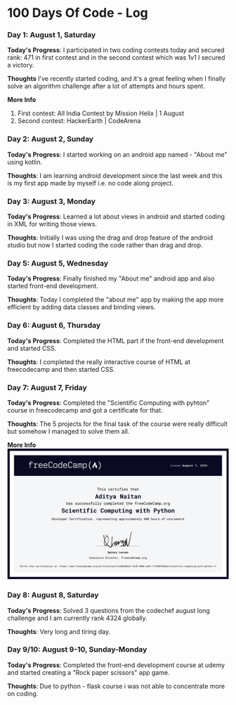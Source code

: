 # 100 Days Of Code - Log

### Day 1: August 1, Saturday

**Today's Progress**: I participated in two coding contests today and secured rank: 471 in first contest and in the second contest which was 1v1 I secured a victory.

**Thoughts** I've recently started coding, and it's a great feeling when I finally solve an algorithm challenge after a lot of attempts and hours spent.

**More Info**
1. First contest: All India Contest by Mission Helix | 1 August
2. Second contest: HackerEarth | CodeArena


### Day 2: August 2, Sunday

**Today's Progress**: I started working on an android app named - "About me" using kotlin.

**Thoughts**: I am learning android development since the last week and this is my first app made by myself i.e. no code along project.


### Day 3: August 3, Monday

**Today's Progress**: Learned a lot about views in android and started coding in XML for writing those views.

**Thoughts**: Initially I was using the drag and drop feature of the android studio but now I started coding the code rather than drag and drop.


### Day 5: August 5, Wednesday

**Today's Progress**: Finally finished my "About me" android app and also started front-end development.

**Thoughts**: Today I completed the "about me" app by making the app more efficient by adding data classes and binding views.


### Day 6: August 6, Thursday

**Today's Progress**: Completed the HTML part if the front-end development and started CSS.

**Thoughts**: I completed the really interactive course of HTML at freecodecamp and then started CSS.


### Day 7: August 7, Friday

**Today's Progress**: Completed the "Scientific Computing with pyhton" course in freecodecamp and got a certificate for that.

**Thoughts**: The 5 projects for the final task of the course were really difficult but somehow I managed to solve them all.

**More Info**
    <img src="images/freeCodeCamp-python.png">


### Day 8: August 8, Saturday

**Today's Progress**: Solved 3 questions from the codechef august long challenge and I am currently rank 4324 globally.

**Thoughts**: Very long and tiring day.


### Day 9/10: August 9-10, Sunday-Monday

**Today's Progress**: Completed the front-end development course at udemy and started creating a "Rock paper scissors" app game.

**Thoughts**: Due to python - flask course i was not able to concentrate more on coding.
